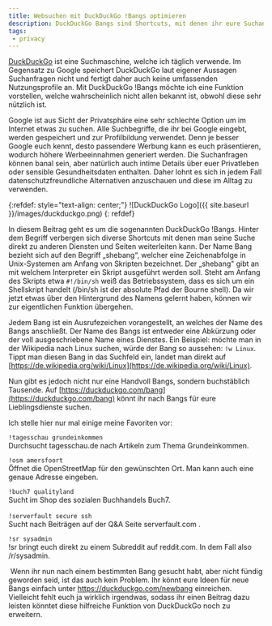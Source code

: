 ```yaml
---
title: Websuchen mit DuckDuckGo !Bangs optimieren
description: DuckDuckGo Bangs sind Shortcuts, mit denen ihr eure Suchanfragen zu anderen Webseiten umleiten könnt. Ein paar dieser praktischen Shortcuts stelle ich euch vor.
tags: 
 - privacy
---
```


[DuckDuckGo](https://duckduckgo.com) ist eine Suchmaschine, welche ich täglich verwende. Im Gegensatz zu Google speichert DuckDuckGo laut eigener Aussagen Suchanfragen nicht und fertigt daher auch keine umfassenden Nutzungsprofile an. Mit DuckDuckGo !Bangs möchte ich eine Funktion vorstellen, welche wahrscheinlich nicht allen bekannt ist, obwohl diese sehr nützlich ist.

Google ist aus Sicht der Privatsphäre eine sehr schlechte Option um im Internet etwas zu suchen. Alle Suchbegriffe, die ihr bei Google eingebt, werden gespeichert und zur Profilbildung verwendet. Denn je besser Google euch kennt, desto passendere Werbung kann es euch präsentieren, wodurch höhere Werbeeinnahmen generiert werden. Die Suchanfragen können banal sein, aber natürlich auch intime Details über euer Privatleben oder sensible Gesundheitsdaten enthalten. Daher lohnt es sich in jedem Fall datenschutzfreundliche Alternativen anzuschauen und diese im Alltag zu verwenden.  

{:refdef: style="text-align: center;"}
![DuckDuckGo Logo]({{ site.baseurl }}/images/duckduckgo.png)
{: refdef}

In diesem Beitrag geht es um die sogenannten DuckDuckGo !Bangs. Hinter dem Begriff verbergen sich diverse Shortcuts mit denen man seine Suche direkt zu anderen Diensten und Seiten weiterleiten kann. Der Name Bang bezieht sich auf den Begriff „shebang“, welcher eine Zeichenabfolge in Unix-Systemen am Anfang von Skripten bezeichnet. Der „shebang" gibt an mit welchem Interpreter ein Skript ausgeführt werden soll. Steht am Anfang des Skripts etwa `#!/bin/sh` weiß das Betriebssystem, dass es sich um ein Shellskript handelt (/bin/sh ist der absolute Pfad der Bourne shell). Da wir jetzt etwas über den Hintergrund des Namens gelernt haben, können wir zur eigentlichen Funktion übergehen.  

Jedem Bang ist ein Ausrufezeichen vorangestellt, an welches der Name des Bangs anschließt. Der Name des Bangs ist entweder eine Abkürzung oder der voll ausgeschriebene Name eines Dienstes. Ein Beispiel: möchte man in der Wikipedia nach Linux suchen, würde der Bang so aussehen: `!w Linux`. Tippt man diesen Bang in das Suchfeld ein, landet man direkt auf [https://de.wikipedia.org/wiki/Linux](https://de.wikipedia.org/wiki/Linux). 

Nun gibt es jedoch nicht nur eine Handvoll Bangs, sondern buchstäblich Tausende. Auf [https://duckduckgo.com/bang](https://duckduckgo.com/bang) könnt ihr nach Bangs für eure Lieblingsdienste suchen.

Ich stelle hier nur mal einige meine Favoriten vor:

`!tagesschau grundeinkommen`  
Durchsucht tagesschau.de nach Artikeln zum Thema Grundeinkommen.

`!osm amersfoort`  
Öffnet die OpenStreetMap für den gewünschten Ort. Man kann auch eine genaue Adresse eingeben.  

`!buch7 qualityland`  
 Sucht im Shop des sozialen Buchhandels Buch7.  

`!serverfault secure ssh`   
Sucht nach Beiträgen auf der Q&A Seite serverfault.com .  

`!sr sysadmin`  
!sr bringt euch direkt zu einem Subreddit auf reddit.com. In dem Fall also /r/sysadmin.  

 Wenn ihr nun nach einem bestimmten Bang gesucht habt, aber nicht fündig geworden seid, ist das auch kein Problem. Ihr könnt eure Ideen für neue Bangs einfach unter <https://duckduckgo.com/newbang> einreichen. Vielleicht fehlt euch ja wirklich irgendwas, sodass ihr einen Beitrag dazu leisten könntet diese hilfreiche Funktion von DuckDuckGo noch zu erweitern.
